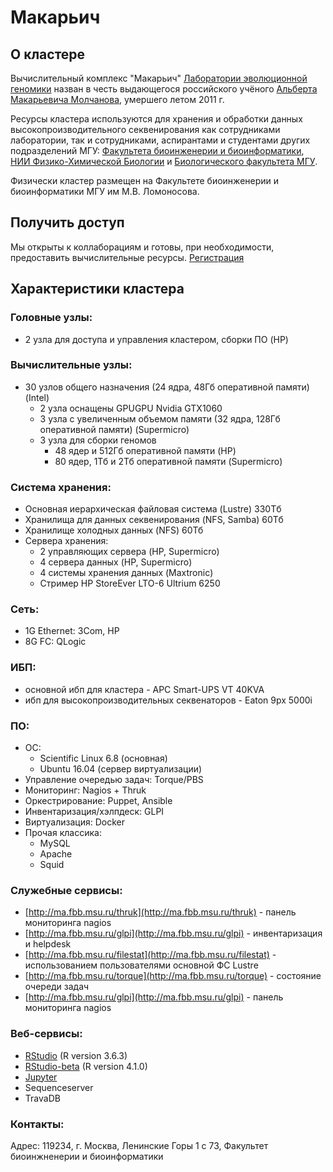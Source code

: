 # Макарьич

## О кластере

Вычислительный комплекс "Макарьич" [Лаборатории эволюционной геномики](http://evolgenomics.fbb.msu.ru/home) назван в честь выдающегося российского учёного [Альберта Макарьевича Молчанова](https://ru.wikipedia.org/wiki/%D0%9C%D0%BE%D0%BB%D1%87%D0%B0%D0%BD%D0%BE%D0%B2,_%D0%90%D0%BB%D1%8C%D0%B1%D0%B5%D1%80%D1%82_%D0%9C%D0%B0%D0%BA%D0%B0%D1%80%D1%8C%D0%B5%D0%B2%D0%B8%D1%87), умершего летом 2011 г.

Ресурсы кластера используются для хранения и обработки данных высокопроизводительного секвенирования как сотрудниками лаборатории, так и сотрудниками, аспирантами и студентами других подразделений МГУ: [Факультета биоинженерии и биоинформатики](http://fbb.msu.ru/), [НИИ Физико-Химической Биологии](https://belozersky.msu.ru/) и [Биологического факультета МГУ](https://makarich.fbb.msu.ru/#).

Физически кластер размещен на Факультете биоинженерии и биоинформатики МГУ им М.В. Ломоносова.

## Получить доступ

Мы открыты к коллаборациям и готовы, при необходимости, предоставить вычислительные ресурсы.
[Регистрация](http://makarich.fbb.msu.ru/signup.html)

## Характеристики кластера

### Головные узлы:

- 2 узла для доступа и управления кластером, сборки ПО (HP)

### Вычислительные узлы:

- 30 узлов общего назначения (24 ядра, 48Гб оперативной памяти) (Intel)
	- 2 узла оснащены GPUGPU Nvidia GTX1060
	- 3 узла с увеличенным объемом памяти (32 ядра, 128Гб оперативной памяти) (Supermicro)
	- 3 узла для сборки геномов
		- 48 ядер и 512Гб оперативной памяти (HP)
		- 80 ядер, 1Тб и 2Тб оперативной памяти (Supermicro)

### Система хранения:

- Основная иерархическая файловая система (Lustre) 330Tб
- Хранилища для данных секвенирования (NFS, Samba) 60Тб
- Хранилище холодных данных (NFS) 60Тб
- Сервера хранения:
	- 2 управляющих сервера (HP, Supermicro)
	- 4 сервера данных (HP, Supermicro)
	- 4 системы хранения данных (Maxtronic)
	- Стример HP StoreEver LTO-6 Ultrium 6250

### Сеть:

- 1G Ethernet: 3Com, HP
- 8G FC: QLogic

### ИБП:

- основной ибп для кластера - APC Smart-UPS VT 40KVA
- ибп для высокопроизводительных секвенаторов - Eaton 9px 5000i

### ПО:

- ОС:
	- Scientific Linux 6.8 (основная)
	- Ubuntu 16.04 (сервер виртуализации)
- Управление очередью задач: Torque/PBS
- Мониторинг: Nagios + Thruk
- Оркестрирование: Puppet, Ansible
- Инвентаризация/хэлпдеск: GLPI
- Виртуализация: Docker
- Прочая классика:
	- MySQL
	- Apache
	- Squid

### Служебные сервисы:

- [http://ma.fbb.msu.ru/thruk](http://ma.fbb.msu.ru/thruk) - панель мониторинга nagios
- [http://ma.fbb.msu.ru/glpi](http://ma.fbb.msu.ru/glpi) - инвентаризация и helpdesk
- [http://ma.fbb.msu.ru/filestat](http://ma.fbb.msu.ru/filestat) - использованием пользователями основной ФС Lustre
- [http://ma.fbb.msu.ru/torque](http://ma.fbb.msu.ru/torque) - состояние очереди задач
- [http://ma.fbb.msu.ru/glpi](http://ma.fbb.msu.ru/glpi) - панель мониторинга nagios

### Веб-сервисы:

- [RStudio](https://ma.fbb.msu.ru/rstudio/) (R version 3.6.3)
- [RStudio-beta](https://ma.fbb.msu.ru/rstudio-beta/) (R version 4.1.0)
- [Jupyter](https://ma.fbb.msu.ru/jupyter/)
- Sequenceserver
- TravaDB

### Контакты:

  Адрес:
  119234, г. Москва, Ленинские Горы 1 с 73,
  Факультет биоинжненерии и биоинформатики